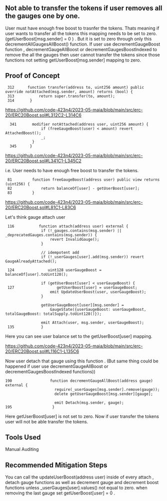 ## Not able to transfer the tokens if user removes all the gauges one by one.

User must have enough free boost to trasnfer the tokens. Thats meaning if user wants to transfer all the tokens this mapping needs
to be set to zero. (getUserBoost[msg.sender] = 0 ) . But it is set to zero through only this decrementAllGaugesAllBoost()
function. If user use decrementGaugeBoost function , decrementGaugeAllBoost or decrementGaugesBoostIndexed to remove the all the
gauges then user cannot transfer the tokens since those functions not setting getUserBoost[msg.sender] mapping to zero.

## Proof of Concept
      
     312      function transfer(address to, uint256 amount) public override notAttached(msg.sender, amount) returns (bool) {
     313           return super.transfer(to, amount);
     314       }
https://github.com/code-423n4/2023-05-maia/blob/main/src/erc-20/ERC20Boost.sol#L312C2-L314C6

      341       modifier notAttached(address user, uint256 amount) {
                    if (freeGaugeBoost(user) < amount) revert AttachedBoost();
                    _;
                }
      345      }
https://github.com/code-423n4/2023-05-maia/blob/main/src/erc-20/ERC20Boost.sol#L341C1-L345C2

i.e. User needs to have enough free boost to transfer the tokens.

     81         function freeGaugeBoost(address user) public view returns (uint256) {
     82             return balanceOf[user] - getUserBoost[user];
     83         }
     
https://github.com/code-423n4/2023-05-maia/blob/main/src/erc-20/ERC20Boost.sol#L81C1-L83C6

Let's think gauge attach user

     116           function attach(address user) external {
                    if (!_gauges.contains(msg.sender) || _deprecatedGauges.contains(msg.sender)) {
                        revert InvalidGauge();
                    }
            
                    // idempotent add
                    if (!_userGauges[user].add(msg.sender)) revert GaugeAlreadyAttached();
            
     124               uint128 userGaugeBoost = balanceOf[user].toUint128();
            
                    if (getUserBoost[user] < userGaugeBoost) {
     127                   getUserBoost[user] = userGaugeBoost;
                        emit UpdateUserBoost(user, userGaugeBoost);
                    }
            
                    getUserGaugeBoost[user][msg.sender] =
                        GaugeState({userGaugeBoost: userGaugeBoost, totalGaugeBoost: totalSupply.toUint128()});
            
                    emit Attach(user, msg.sender, userGaugeBoost);
     135            }

Here you can see user balance set to the getUserBoost[user] mapping. 

https://github.com/code-423n4/2023-05-maia/blob/main/src/erc-20/ERC20Boost.sol#L116C1-L135C6

Now user detach that gauge using this function . (But same thing could be happened if user use decrementGaugeAllBoost or
decrementGaugesBoostIndexed  functions))


    190                 function decrementGaugeAllBoost(address gauge) external {
                          require(_userGauges[msg.sender].remove(gauge));
                          delete getUserGaugeBoost[msg.sender][gauge];
                  
                          emit Detach(msg.sender, gauge);
    195                  }

    
    
Here  getUserBoost[user]  is not set to zero. Now if user transfer the tokens user will not be able transfer the tokens. 

## Tools Used
Manual Auditing

## Recommended Mitigation Steps

You can call the  updateUserBoost(address user) inside of every attach , detach gauge functions as well as decrement gauge and
decrement boost functions unless _userGauges[user].values() not equal to zero. when removing the last gauge set 
getUserBoost[user] = 0 .







     
     


